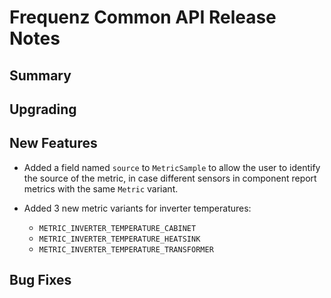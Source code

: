 # Frequenz Common API Release Notes

## Summary

<!-- Here goes a general summary of what this release is about -->

## Upgrading

<!-- Here goes notes on how to upgrade from previous versions, including deprecations and what they should be replaced with -->

## New Features

- Added a field named `source` to `MetricSample` to allow the user to identify
  the source of the metric, in case different sensors in component report
  metrics with the same `Metric` variant.

- Added 3 new metric variants for inverter temperatures:
  - `METRIC_INVERTER_TEMPERATURE_CABINET`
  - `METRIC_INVERTER_TEMPERATURE_HEATSINK`
  - `METRIC_INVERTER_TEMPERATURE_TRANSFORMER`

## Bug Fixes

<!-- Here goes notable bug fixes that are worth a special mention or explanation -->
